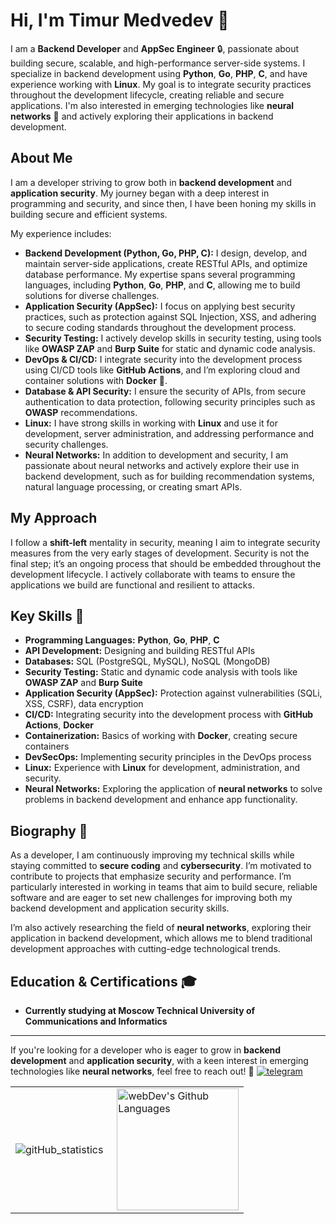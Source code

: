 # Hi, I'm Timur Medvedev 👋

I am a **Backend Developer** and **AppSec Engineer** 🔒, passionate about building secure, scalable, and high-performance server-side systems. I specialize in backend development using **Python**, **Go**, **PHP**, **C**, and have experience working with **Linux**. My goal is to integrate security practices throughout the development lifecycle, creating reliable and secure applications. I'm also interested in emerging technologies like **neural networks** 🤖 and actively exploring their applications in backend development.

## About Me

I am a developer striving to grow both in **backend development** and **application security**. My journey began with a deep interest in programming and security, and since then, I have been honing my skills in building secure and efficient systems.

My experience includes:

- **Backend Development (Python, Go, PHP, C):** I design, develop, and maintain server-side applications, create RESTful APIs, and optimize database performance. My expertise spans several programming languages, including **Python**, **Go**, **PHP**, and **C**, allowing me to build solutions for diverse challenges.
- **Application Security (AppSec):** I focus on applying best security practices, such as protection against SQL Injection, XSS, and adhering to secure coding standards throughout the development process.
- **Security Testing:** I actively develop skills in security testing, using tools like **OWASP ZAP** and **Burp Suite** for static and dynamic code analysis.
- **DevOps & CI/CD:** I integrate security into the development process using CI/CD tools like **GitHub Actions**, and I’m exploring cloud and container solutions with **Docker** 🐳.
- **Database & API Security:** I ensure the security of APIs, from secure authentication to data protection, following security principles such as **OWASP** recommendations.
- **Linux:** I have strong skills in working with **Linux** and use it for development, server administration, and addressing performance and security challenges.
- **Neural Networks:** In addition to development and security, I am passionate about neural networks and actively explore their use in backend development, such as for building recommendation systems, natural language processing, or creating smart APIs.

## My Approach

I follow a **shift-left** mentality in security, meaning I aim to integrate security measures from the very early stages of development. Security is not the final step; it’s an ongoing process that should be embedded throughout the development lifecycle. I actively collaborate with teams to ensure the applications we build are functional and resilient to attacks.

## Key Skills 🔧

- **Programming Languages:** **Python**, **Go**, **PHP**, **C**
- **API Development:** Designing and building RESTful APIs
- **Databases:** SQL (PostgreSQL, MySQL), NoSQL (MongoDB)
- **Security Testing:** Static and dynamic code analysis with tools like **OWASP ZAP** and **Burp Suite**
- **Application Security (AppSec):** Protection against vulnerabilities (SQLi, XSS, CSRF), data encryption
- **CI/CD:** Integrating security into the development process with **GitHub Actions**, **Docker**
- **Containerization:** Basics of working with **Docker**, creating secure containers
- **DevSecOps:** Implementing security principles in the DevOps process
- **Linux:** Experience with **Linux** for development, administration, and security.
- **Neural Networks:** Exploring the application of **neural networks** to solve problems in backend development and enhance app functionality.

## Biography 📖

As a developer, I am continuously improving my technical skills while staying committed to **secure coding** and **cybersecurity**. I’m motivated to contribute to projects that emphasize security and performance. I’m particularly interested in working in teams that aim to build secure, reliable software and are eager to set new challenges for improving both my backend development and application security skills.

I’m also actively researching the field of **neural networks**, exploring their application in backend development, which allows me to blend traditional development approaches with cutting-edge technological trends.

## Education & Certifications 🎓

- **Currently studying at Moscow Technical University of Communications and Informatics**

---

If you're looking for a developer who is eager to grow in **backend development** and **application security**, with a keen interest in emerging technologies like **neural networks**, feel free to reach out! 🚀 <a href="https://t.me/bufferoverflowww"><img src="https://img.shields.io/badge/-telegram-blue?logo=telegram" alt="telegram"/></a>



<table>
  <tr>
    <td>
      <img align="left" src="http://github-readme-streak-stats.herokuapp.com?user=PSYCHXLAUGH&theme=dark&background=000000" alt="gitHub_statistics"/>
    </td>
    <td>
      <img height="195px" align="right" alt="webDev's Github Languages" src="https://github-readme-stats-sigma-five.vercel.app/api/top-langs/?username=PSYCHXLAUGH&layout=compact&theme=vision-friendly-dark" />
    </td>
  </tr>
</table>
